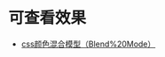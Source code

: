 # 可查看效果
- [css颜色混合模型（Blend%20Mode） ](https://wangnanping.github.io/exercise-demo/10%E4%B8%AA%E7%8B%AC%E7%89%B9%E7%9A%84css%E8%83%8C%E6%99%AF%E8%A7%86%E8%A7%89%E6%95%88%E6%9E%9C/css%E9%A2%9C%E8%89%B2%E6%B7%B7%E5%90%88%E6%A8%A1%E5%9E%8B%EF%BC%88Blend%20Mode%EF%BC%89/index.html)


